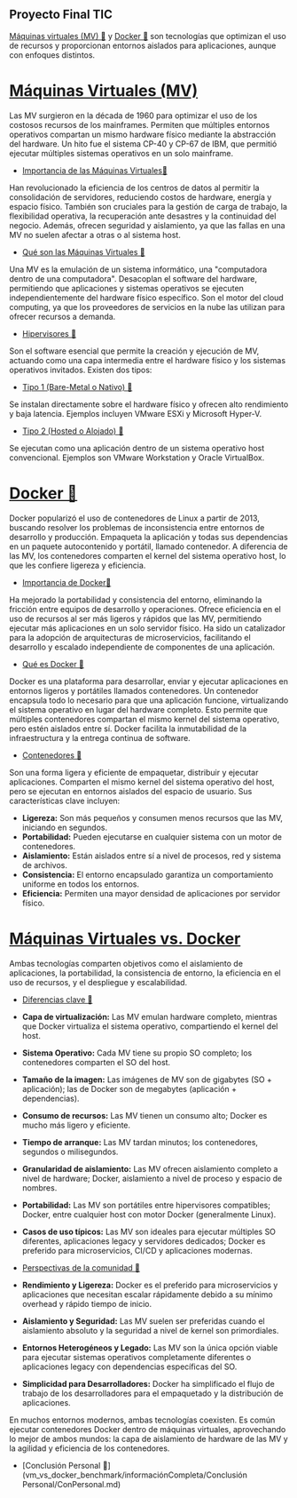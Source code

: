 ## Proyecto Final TIC

[Máquinas virtuales (MV) 📎](vm_vs_docker_benchmark/informaciónCompleta/VM/OrigenVM.md) y [Docker 📎](vm_vs_docker_benchmark/informaciónCompleta/Docker/OrigenDocker.md) son tecnologías que optimizan el uso de recursos y proporcionan entornos aislados para aplicaciones, aunque con enfoques distintos.

# [Máquinas Virtuales (MV) ](vm_vs_docker_benchmark/informaciónCompleta/VM/OrigenVM.md)

Las MV surgieron en la década de 1960 para optimizar el uso de los costosos recursos de los mainframes. Permiten que múltiples entornos operativos compartan un mismo hardware físico mediante la abstracción del hardware. Un hito fue el sistema CP-40 y CP-67 de IBM, que permitió ejecutar múltiples sistemas operativos en un solo mainframe.

- [Importancia de las Máquinas Virtuales📎](vm_vs_docker_benchmark/informaciónCompleta/VM/ImportanciaVM.md)

 Han revolucionado la eficiencia de los centros de datos al permitir la consolidación de servidores, reduciendo costos de hardware, energía y espacio físico. También son cruciales para la gestión de carga de trabajo, la flexibilidad operativa, la recuperación ante desastres y la continuidad del negocio. Además, ofrecen seguridad y aislamiento, ya que las fallas en una MV no suelen afectar a otras o al sistema host.

- [Qué son las Máquinas Virtuales 📎](vm_vs_docker_benchmark/informaciónCompleta/VM/QueSonVM.md)

Una MV es la emulación de un sistema informático, una "computadora dentro de una computadora". Desacoplan el software del hardware, permitiendo que aplicaciones y sistemas operativos se ejecuten independientemente del hardware físico específico. Son el motor del cloud computing, ya que los proveedores de servicios en la nube las utilizan para ofrecer recursos a demanda.

- [Hipervisores 📎](vm_vs_docker_benchmark/informaciónCompleta/VM/HipervisoresVM.md)

Son el software esencial que permite la creación y ejecución de MV, actuando como una capa intermedia entre el hardware físico y los sistemas operativos invitados. Existen dos tipos:

 - [Tipo 1 (Bare-Metal o Nativo) 📎](vm_vs_docker_benchmark/informaciónCompleta/VM/Hipervisores/Tipo1.md)

 Se instalan directamente sobre el hardware físico y ofrecen alto rendimiento y baja latencia. Ejemplos incluyen VMware ESXi y Microsoft Hyper-V.

 - [Tipo 2 (Hosted o Alojado) 📎](vm_vs_docker_benchmark/informaciónCompleta/VM/Hipervisores/Tipo2.md)

 Se ejecutan como una aplicación dentro de un sistema operativo host convencional. Ejemplos son VMware Workstation y Oracle VirtualBox.

# [Docker 📎](vm_vs_docker_benchmark/informaciónCompleta/Docker/OrigenDocker.md)

Docker popularizó el uso de contenedores de Linux a partir de 2013, buscando resolver los problemas de inconsistencia entre entornos de desarrollo y producción. Empaqueta la aplicación y todas sus dependencias en un paquete autocontenido y portátil, llamado contenedor. A diferencia de las MV, los contenedores comparten el kernel del sistema operativo host, lo que les confiere ligereza y eficiencia.

- [Importancia de Docker📎](vm_vs_docker_benchmark/informaciónCompleta/Docker/ImportanciaDocker.md)

Ha mejorado la portabilidad y consistencia del entorno, eliminando la fricción entre equipos de desarrollo y operaciones. Ofrece eficiencia en el uso de recursos al ser más ligeros y rápidos que las MV, permitiendo ejecutar más aplicaciones en un solo servidor físico. Ha sido un catalizador para la adopción de arquitecturas de microservicios, facilitando el desarrollo y escalado independiente de componentes de una aplicación.

- [Qué es Docker 📎](vm_vs_docker_benchmark/informaciónCompleta/Docker/QueSonDocker.md)

Docker es una plataforma para desarrollar, enviar y ejecutar aplicaciones en entornos ligeros y portátiles llamados contenedores. Un contenedor encapsula todo lo necesario para que una aplicación funcione, virtualizando el sistema operativo en lugar del hardware completo. Esto permite que múltiples contenedores compartan el mismo kernel del sistema operativo, pero estén aislados entre sí. Docker facilita la inmutabilidad de la infraestructura y la entrega continua de software.

- [Contenedores 📎](vm_vs_docker_benchmark/informaciónCompleta/Docker/Contenedores.md)

Son una forma ligera y eficiente de empaquetar, distribuir y ejecutar aplicaciones. Comparten el mismo kernel del sistema operativo del host, pero se ejecutan en entornos aislados del espacio de usuario. Sus características clave incluyen:


- **Ligereza:** Son más pequeños y consumen menos recursos que las MV, iniciando en segundos.
- **Portabilidad:** Pueden ejecutarse en cualquier sistema con un motor de contenedores.
- **Aislamiento:** Están aislados entre sí a nivel de procesos, red y sistema de archivos.
- **Consistencia:** El entorno encapsulado garantiza un comportamiento uniforme en todos los entornos.
- **Eficiencia:** Permiten una mayor densidad de aplicaciones por servidor físico.

# [Máquinas Virtuales vs. Docker](vm_vs_docker_benchmark/informaciónCompleta/README.md)

Ambas tecnologías comparten objetivos como el aislamiento de aplicaciones, la portabilidad, la consistencia de entorno, la eficiencia en el uso de recursos, y el despliegue y escalabilidad.

- [Diferencias clave 📎](vm_vs_docker_benchmark/informaciónCompleta/VM_vs_Docker/Diferencias.md)

- **Capa de virtualización:** Las MV emulan hardware completo, mientras que Docker virtualiza el sistema operativo, compartiendo el kernel del host.
- **Sistema Operativo:** Cada MV tiene su propio SO completo; los contenedores comparten el SO del host.
- **Tamaño de la imagen:** Las imágenes de MV son de gigabytes (SO + aplicación); las de Docker son de megabytes (aplicación + dependencias).
- **Consumo de recursos:** Las MV tienen un consumo alto; Docker es mucho más ligero y eficiente.
- **Tiempo de arranque:** Las MV tardan minutos; los contenedores, segundos o milisegundos.
- **Granularidad de aislamiento:** Las MV ofrecen aislamiento completo a nivel de hardware; Docker, aislamiento a nivel de proceso y espacio de nombres.
- **Portabilidad:** Las MV son portátiles entre hipervisores compatibles; Docker, entre cualquier host con motor Docker (generalmente Linux).
- **Casos de uso típicos:** Las MV son ideales para ejecutar múltiples SO diferentes, aplicaciones legacy y servidores dedicados; Docker es preferido para microservicios, CI/CD y aplicaciones modernas.

- [Perspectivas de la comunidad 📎](vm_vs_docker_benchmark/informaciónCompleta/VM_vs_Docker/Diferencias.md)

- **Rendimiento y Ligereza:** Docker es el preferido para microservicios y aplicaciones que necesitan escalar rápidamente debido a su mínimo overhead y rápido tiempo de inicio.
- **Aislamiento y Seguridad:** Las MV suelen ser preferidas cuando el aislamiento absoluto y la seguridad a nivel de kernel son primordiales.
- **Entornos Heterogéneos y Legado:** Las MV son la única opción viable para ejecutar sistemas operativos completamente diferentes o aplicaciones legacy con dependencias específicas del SO.
- **Simplicidad para Desarrolladores:** Docker ha simplificado el flujo de trabajo de los desarrolladores para el empaquetado y la distribución de aplicaciones.

En muchos entornos modernos, ambas tecnologías coexisten. Es común ejecutar contenedores Docker dentro de máquinas virtuales, aprovechando lo mejor de ambos mundos: la capa de aislamiento de hardware de las MV y la agilidad y eficiencia de los contenedores.

- [Conclusión Personal 📎](vm_vs_docker_benchmark/informaciónCompleta/Conclusión Personal/ConPersonal.md)